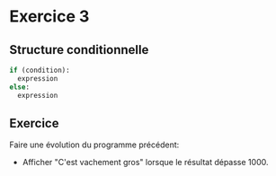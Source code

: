 # Exercice 3

## Structure conditionnelle

```python
if (condition):
  expression
else:
  expression
```

## Exercice

Faire une évolution du programme précédent:

- Afficher "C'est vachement gros" lorsque le résultat dépasse 1000.